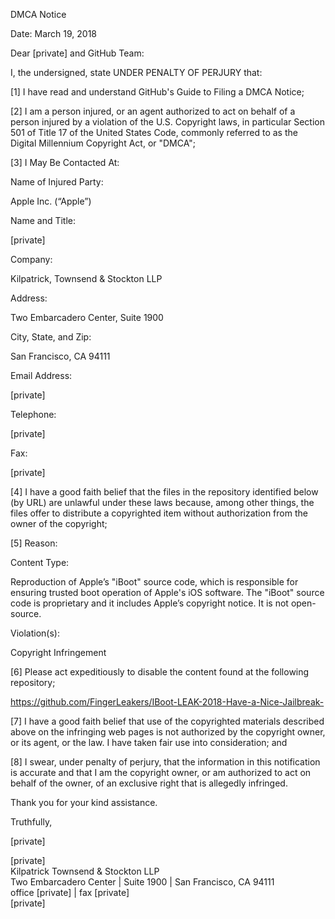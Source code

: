 DMCA Notice

Date: March 19, 2018

Dear [private] and GitHub Team:

I, the undersigned, state UNDER PENALTY OF PERJURY that:

[1] I have read and understand GitHub's Guide to Filing a DMCA Notice;

[2] I am a person injured, or an agent authorized to act on behalf of a person injured by a violation of the U.S. Copyright laws, in particular Section 501 of Title 17 of the United States Code, commonly referred to as the Digital Millennium Copyright Act, or "DMCA";

[3] I May Be Contacted At:

Name of Injured Party:

Apple Inc. (“Apple”)

Name and Title:

[private]

Company:

Kilpatrick, Townsend & Stockton LLP

Address:

Two Embarcadero Center, Suite 1900

City, State, and Zip:

San Francisco, CA 94111

Email Address:

[private]

Telephone:

[private]

Fax:

[private]

[4] I have a good faith belief that the files in the repository identified below (by URL) are unlawful under these laws because, among other things, the files offer to distribute a copyrighted item without authorization from the owner of the copyright;

[5] Reason:

Content Type:

Reproduction of Apple’s "iBoot" source code, which is responsible for ensuring trusted boot operation of Apple's iOS software. The "iBoot" source code is proprietary and it includes Apple’s copyright notice. It is not open-source.

Violation(s):

Copyright Infringement

[6] Please act expeditiously to disable the content found at the following repository;

https://github.com/FingerLeakers/IBoot-LEAK-2018-Have-a-Nice-Jailbreak-

[7] I have a good faith belief that use of the copyrighted materials described above on the infringing web pages is not authorized by the copyright owner, or its agent, or the law. I have taken fair use into consideration; and

[8] I swear, under penalty of perjury, that the information in this notification is accurate and that I am the copyright owner, or am authorized to act on behalf of the owner, of an exclusive right that is allegedly infringed.

Thank you for your kind assistance.

Truthfully,

[private]

[private]  
Kilpatrick Townsend & Stockton LLP  
Two Embarcadero Center | Suite 1900 | San Francisco, CA 94111  
office [private] | fax [private]  
[private]
